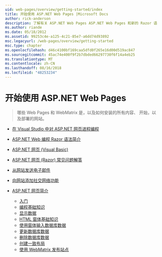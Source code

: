 ```yaml
---
uid: web-pages/overview/getting-started/index
title: 开始使用 ASP.NET Web Pages |Microsoft Docs
author: rick-anderson
description: 了解有关 ASP.NET Web Pages ASP.NET Web Pages 和新的 Razor 语法提供的快速且易上手的轻型方法将服务器代码与 HTML t 结合起来...
ms.author: riande
ms.date: 05/18/2012
ms.assetid: 99253c4e-a125-4c21-85e7-a6dd74d93892
msc.legacyurl: /web-pages/overview/getting-started
msc.type: chapter
ms.openlocfilehash: d46c4100bf169caa5dfd0f265e16d00d519ac847
ms.sourcegitcommit: 45ac74e400f9f2b7dbded66297730f6f14a4eb25
ms.translationtype: MT
ms.contentlocale: zh-CN
ms.lasthandoff: 08/16/2018
ms.locfileid: "48253234"
---
```

<a name="getting-started-with-aspnet-web-pages"></a>开始使用 ASP.NET Web Pages
====================
> 哪些 Web Pages 和 WebMatrix 是，以及如何安装的所有内容、 开始，以及部署的网站。


- [在 Visual Studio 中对 ASP.NET 网页进程编程](program-asp-net-web-pages-in-visual-studio.md)
- [ASP.NET Web 编程 Razor 语法简介](introducing-razor-syntax-c.md)
- [ASP.NET 网页 (Visual Basic)](introducing-razor-syntax-vb.md)
- [ASP.NET 网页 (Razor) 常见问题解答](aspnet-web-pages-razor-faq.md)
- [从网站发送电子邮件](11-adding-email-to-your-web-site.md)
- [向网站添加社交网络功能](13-adding-social-networking-to-your-web-site.md)
- [ASP.NET 网页简介](introducing-aspnet-web-pages-2/index.md)

    - [入门](introducing-aspnet-web-pages-2/getting-started.md)
    - [编程基础知识](introducing-aspnet-web-pages-2/intro-to-web-pages-programming.md)
    - [显示数据](introducing-aspnet-web-pages-2/displaying-data.md)
    - [HTML 窗体基础知识](introducing-aspnet-web-pages-2/form-basics.md)
    - [使用窗体输入数据库数据](introducing-aspnet-web-pages-2/entering-data.md)
    - [更新数据库数据](introducing-aspnet-web-pages-2/updating-data.md)
    - [删除数据库数据](introducing-aspnet-web-pages-2/deleting-data.md)
    - [创建一致布局](introducing-aspnet-web-pages-2/layouts.md)
    - [使用 WebMatrix 发布站点](introducing-aspnet-web-pages-2/publishing.md)
